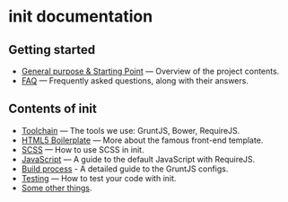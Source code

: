 # init documentation

## Getting started

* [General purpose & Starting Point](usage.md) — Overview of the project contents.
* [FAQ](faq.md) — Frequently asked questions, along with their answers.

## Contents of init

* [Toolchain](toolchain.md) — The tools we use: GruntJS, Bower, RequireJS.
* [HTML5 Boilerplate](html5-boilerplate.md) — More about the famous front-end template.
* [SCSS](scss.md) — How to use SCSS in init.
* [JavaScript](js.md) — A guide to the default JavaScript with RequireJS.
* [Build process](grunt.md) - A detailed guide to the GruntJS configs.
* [Testing](tests.md) — How to test your code with init.
* [Some other things](misc.md).
